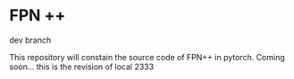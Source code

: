 # FPN ++
dev branch

This repository will constain the source code of FPN++ in pytorch. Coming soon...
this is the revision of local 2333

